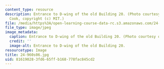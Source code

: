 ```yaml
---
content_type: resource
description: Entrance to D-wing of the old Building 20. (Photo courtesy of John F.
  Cook, copyright (c) MIT.)
file: /media/https%3A/open-learning-course-data-rc.s3.amazonaws.com/24-960-syntactic-models-spring-2006/816190283fd665ffb168778fac845cd2_24-960s06.jpg
file_type: image/jpeg
image_metadata:
  caption: Entrance to D-wing of the old Building 20. (Photo courtesy of John F. Cook.)
  credit: ''
  image-alt: Entrance to D-wing of the old Building 20.
resourcetype: Image
title: 24-960s06.jpg
uid: 81619028-3fd6-65ff-b168-778fac845cd2
---
```


